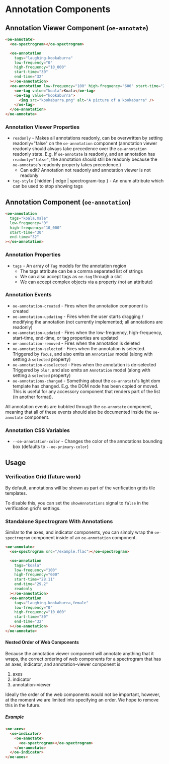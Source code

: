 # Annotation Components

## Annotation Viewer Component (`oe-annotate`)

```html
<oe-annotate>
  <oe-spectrogram></oe-spectrogram>

  <oe-annotation
    tags="laughing-kookaburra"
    low-frequency="0"
    high-frequency="10_000"
    start-time="30"
    end-time="32"
  ></oe-annotation>
  <oe-annotation low-frequency="100" high-frequency="600" start-time="28.11" end-time="29.2" readonly>
    <oe-tag value="koala">Koala</oe-tag>
    <oe-tag value="kookaburra">
      <img src="kookaburra.png" alt="A picture of a kookaburra" />
    </oe-tag>
  </oe-annotation>
</oe-annotate>
```

### Annotation Viewer Properties

- `readonly` - Makes all annotations readonly, can be overwritten by setting readonly="false" on the `oe-annotation` component (annotation viewer readonly should always take precedence over the `oe-annotation` readonly state. E.g. If `oe-annotate` is readonly, and an annotation has `readonly="false"`, the annotation should still be readonly because the `oe-annotate`'s readonly property takes precedence.)
  - Can edit? Annotation not readonly and annotation viewer is not readonly
- `tag-style` { hidden | edge | spectrogram-top } - An enum attribute which can be used to stop showing tags

## Annotation Component (`oe-annotation`)

```html
<oe-annotation
  tags="koala,male"
  low-frequency="0"
  high-frequency="10_000"
  start-time="30"
  end-time="32"
></oe-annotation>
```

### Annotation Properties

- `tags` - An array of `Tag` models for the annotation region
  - The tags attribute can be a comma separated list of strings
  - We can also accept tags as `oe-tag` through a slot
  - We can accept complex objects via a property (not an attribute)

### Annotation Events

- `oe-annotation-created` - Fires when the annotation component is created
- `oe-annotation-updating` - Fires when the user starts dragging / modifying the annotation (not currently implemented; all annotations are readonly)
- `oe-annotation-updated` - Fires when the low-frequency, high-frequency, start-time, end-time, or tag properties are updated
- `oe-annotation-removed` - Fires when the annotation is deleted
- `oe-annotation-selected` - Fires when the annotation is selected. Triggered by `focus`, and also emits an `Annotation` model (along with setting a `selected` property)
- `oe-annotation-deselected` - Fires when the annotation is de-selected Triggered by `blur`, and also emits an `Annotation` model (along with setting a `selected` property)
- `oe-annotations-changed` - Something about the `oe-annotate`'s light dom template has changed. E.g. the DOM node has been copied or moved. This is useful for any accessory component that renders part of the list (in another format).

All annotation events are bubbled through the `oe-annotate` component,
meaning that all of these events should also be documented inside the
`oe-annotate` component.

### Annotation CSS Variables

- `--oe-annotation-color` - Changes the color of the annotations bounding box (defaults to `--oe-primary-color`)

## Usage

### Verification Grid (future work)

By default, annotations will be shown as part of the verification grids tile
templates.

To disable this, you can set the `showAnnotations` signal to `false` in the
verification grid's settings.

### Standalone Spectrogram With Annotations

Similar to the axes, and indicator components, you can simply wrap the
`oe-spectrogram` component inside of an `oe-annotation` component.

```html
<oe-annotate>
  <oe-spectrogram src="/example.flac"></oe-spectrogram>

  <oe-annotation
    tags="koala"
    low-frequency="100"
    high-frequency="600"
    start-time="28.11"
    end-time="29.2"
    readonly
  ></oe-annotation>
  <oe-annotation
    tags="laughing-kookaburra,female"
    low-frequency="0"
    high-frequency="10_000"
    start-time="30"
    end-time="32"
  ></oe-annotation>
</oe-annotate>
```

#### Nested Order of Web Components

Because the annotation viewer component will annotate anything that it wraps,
the correct ordering of web components for a spectrogram that has an axes,
indicator, and annotation-viewer component is

1. axes
2. indicator
3. annotation-viewer

Ideally the order of the web components would not be important, however, at the
moment we are limited into specifying an order.
We hope to remove this in the future.

##### Example

```html
<oe-axes>
  <oe-indicator>
    <oe-annotate>
      <oe-spectrogram></oe-spectrogram>
    </oe-annotate>
  </oe-indicator>
</oe-axes>
```
